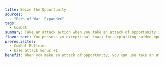 ```yaml
---
title: Seize the Opportunity
sources:
  - "Path of War: Expanded"
tags:
  - Combat
summary: Take an attack action when you take an attack of opportunity instead of a normal attack
flavor_text: You possess an exceptional knack for exploiting sudden openings by your opponents.
prerequisites:
  - Combat Reflexes
  - base attack bonus +1
benefit: When you make an attack of opportunity, you can use take an attack action (such as Vital Strike) or attempt a combat maneuver (such as a bull rush, disarm or dirty trick) in place of your attack of opportunity. This feat does not allow you to move when it isn't your turn.
---
```

